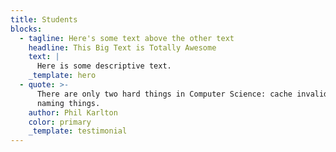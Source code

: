 ```yaml
---
title: Students
blocks:
  - tagline: Here's some text above the other text
    headline: This Big Text is Totally Awesome
    text: |
      Here is some descriptive text.
    _template: hero
  - quote: >-
      There are only two hard things in Computer Science: cache invalidation and
      naming things.
    author: Phil Karlton
    color: primary
    _template: testimonial
---
```



